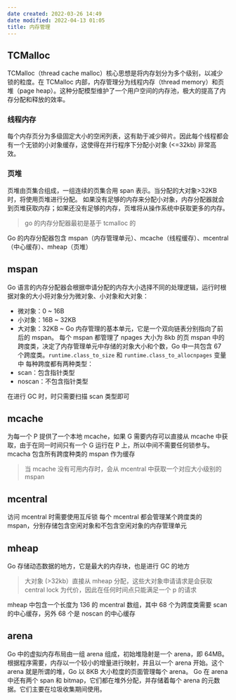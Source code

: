 ```yaml
---
date created: 2022-03-26 14:49
date modified: 2022-04-13 01:05
title: 内存管理
---
```

## TCMalloc
TCMalloc（thread cache malloc）核心思想是将内存划分为多个级别，以减少锁的粒度。在 TCMalloc 内部，内存管理分为线程内存（thread memory）和页堆（page heap）。这种分配模型维护了一个用户空间的内存池，极大的提高了内存分配和释放的效率。
### 线程内存
每个内存页分为多级固定大小的空闲列表，这有助于减少碎片。因此每个线程都会有一个无锁的小对象缓存，这使得在并行程序下分配小对象 (<=32kb) 非常高效。

### 页堆
页堆由页集合组成，一组连续的页集合用 span 表示。当分配的大对象>32KB 时，将使用页堆进行分配。
如果没有足够的内存来分配小对象，内存分配器就会到页堆获取内存；如果还没有足够的内存，页堆将从操作系统中获取更多的内存。

> go 的内存分配器最初是基于 tcmalloc 的

Go 的内存分配器包含 mspan（内存管理单元）、mcache（线程缓存）、mcentral（中心缓存）、mheap（页堆）

## mspan
Go 语言的内存分配器会根据申请分配的内存大小选择不同的处理逻辑，运行时根据对象的大小将对象分为微对象、小对象和大对象：
- 微对象：0 ~ 16B
- 小对象：16B ~ 32KB
- 大对象：32KB ~ 
Go 内存管理的基本单元，它是一个双向链表分别指向了前后的 mspan。
每个 mspan 都管理了 npages 大小为 8kb 的页
mspan 中的跨度类，决定了内存管理单元中存储的对象大小和个数，Go 中一共包含 67 个跨度类。`runtime.class_to_size` 和 `runtime.class_to_allocnpages` 变量中
每种跨度都有两种类型：
- scan：包含指针类型
- noscan：不包含指针类型

在进行 GC 时，时只需要扫描 scan 类型即可
## mcache
为每一个 P 提供了一个本地 mcache，如果 G 需要内存可以直接从 mcache 中获取，由于在同一时间只有一个 G 运行在 P 上，所以中间不需要任何锁参与。
mcacha 包含所有跨度种类的 mspan 作为缓存
> 当 mcache 没有可用内存时，会从 mcentral 中获取一个对应大小级别的 mspan

## mcentral
访问 mcentral 时需要使用互斥锁
每个 mcentral 都会管理某个跨度类的 mspan，分别存储包含空闲对象和不包含空闲对象的内存管理单元

## mheap
Go 存储动态数据的地方，它是最大的内存块，也是进行 GC 的地方
> 大对象 (>32kb）直接从 mheap 分配，这些大对象申请请求是会获取 central lock 为代价，因此在任何时间点只能满足一个 p 的请求

mheap 中包含一个长度为 136 的 mcentral 数组，其中 68 个为跨度类需要 scan 的中心缓存，另外 68 个是 noscan 的中心缓存

## arena
Go 中的虚拟内存布局由一组 arena 组成，初始堆隐射是一个 arena，即 64MB。根据程序需要，内存以一个较小的增量进行映射，并且以一个 arena 开始。这个 arena 就是所谓的堆，Go 以 8KB 大小粒度的页面管理每个 arena。
Go 在 arena 中还有两个 span 和 bitmap，它们都在堆外分配，并存储着每个 arena 的元数据。它们主要在垃圾收集期间使用。